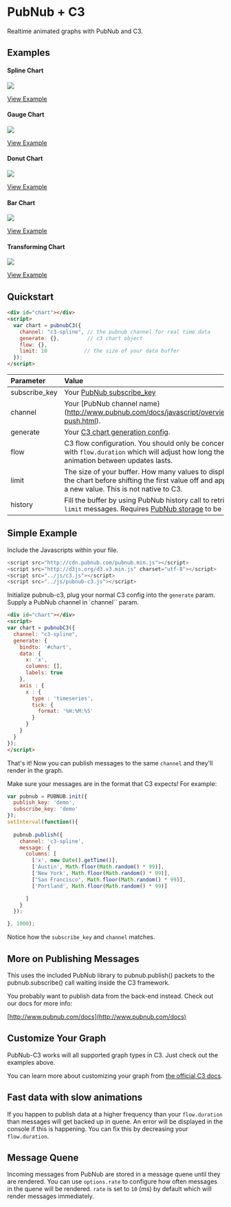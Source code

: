 PubNub + C3
===============

Realtime animated graphs with PubNub and C3.

## Examples

#### Spline Chart

![](http://i.imgur.com/MRK20Kb.gif)

[View Example](https://github.com/pubnub/pubnub-c3/blob/master/htdocs/pubnub/spline.html)

#### Gauge Chart

![](http://i.imgur.com/hO4pwDp.gif)

[View Example](https://github.com/pubnub/pubnub-c3/blob/master/htdocs/pubnub/gauge.html)

#### Donut Chart

![](http://i.imgur.com/YDydwZi.gif)

[View Example](https://github.com/pubnub/pubnub-c3/blob/master/htdocs/pubnub/donut.html)

#### Bar Chart

![](http://i.imgur.com/cgecpFw.gif)

[View Example](https://github.com/pubnub/pubnub-c3/blob/master/htdocs/pubnub/bar.html)

#### Transforming Chart

![](http://i.imgur.com/6sUQEDX.gif)

[View Example](https://github.com/pubnub/pubnub-c3/blob/master/htdocs/pubnub/transform.html)

## Quickstart

```html
<div id="chart"></div>
<script>
  var chart = pubnubC3({
    channel: "c3-spline", // the pubnub channel for real time data
    generate: {},         // c3 chart object
    flow: {},             
    limit: 10            // the size of your data buffer
  });
</script>
```

Parameter | Value | Default
| :------------ |:---------------| -----:|
| subscribe_key | Your [PubNub subscribe_key](http://www.pubnub.com/knowledge-base/categories/licensing-api-keys) | ```demo```
| channel | Your [PubNub channel name}(http://www.pubnub.com/docs/javascript/overview/data-push.html). | ```false```
| generate | Your [C3 chart generation config](http://c3js.org/gettingstarted.html#generate). | ```undefined```
| flow | C3 flow configuration. You should only be concerned with ```flow.duration``` which will adjust how long the animation between updates lasts. | ```350```
| limit | The size of your buffer. How many values to display on the chart before shifting the first value off and appending a new value. This is not native to C3. | ```10```
| history | Fill the buffer by using PubNub history call to retrieve last ```limit``` messages. Requires [PubNub storage](http://www.pubnub.com/how-it-works/storage-and-playback/) to be enabled. | ```false```

## Simple Example

Include the Javascripts within your file.

```js
<script src="http://cdn.pubnub.com/pubnub.min.js"></script>
<script src="http://d3js.org/d3.v3.min.js" charset="utf-8"></script>
<script src="../js/c3.js"></script>
<script src="../js/pubnub-c3.js"></script>
```

Initialize pubnub-c3, plug your normal C3 config into the ```generate``` param. Supply a PubNub channel in `channel`` param.

```html
<div id="chart"></div>
<script>
var chart = pubnubC3({
  channel: "c3-spline",
  generate: {
    bindto: '#chart',
    data: {
      x: 'x',
      columns: [],
      labels: true
    },
    axis : {
      x : {
        type : 'timeseries',
        tick: {
          format: '%H:%M:%S'
        }
      }
    }
  }
});
</script>
```

That's it! Now you can publish messages to the same ```channel``` and they'll render in the graph.

Make sure your messages are in the format that C3 expects! For example:

```js
var pubnub = PUBNUB.init({
  publish_key: 'demo',
  subscribe_key: 'demo'
});
setInterval(function(){
  
  pubnub.publish({
    channel: 'c3-spline',
    message: {
      columns: [
        ['x', new Date().getTime()],
        ['Austin', Math.floor(Math.random() * 99)],
        ['New York', Math.floor(Math.random() * 99)],
        ['San Francisco', Math.floor(Math.random() * 99)],
        ['Portland', Math.floor(Math.random() * 99)]

      ]
    }
  });

}, 1000);
```

Notice how the ```subscribe_key``` and ```channel```  matches.

## More on Publishing Messages

This uses the included PubNub library to pubnub.publish() 
packets to the pubnub.subscribe() call waiting inside the 
C3 framework.

You probably want to publish data from the back-end instead. 
Check out our docs for more info:

[http://www.pubnub.com/docs](http://www.pubnub.com/docs)

## Customize Your Graph

PubNub-C3 works will all supported graph types in C3. Just check out the examples above. 

You can learn more about customizing your graph from [the official C3 docs](http://c3js.org/gettingstarted.html#customize).

## Fast data with slow animations

If you happen to publish data at a higher frequency than your ```flow.duration``` than messages will get backed up in quene. An error will be displayed in the console if this is happening. You can fix this by decreasing your ```flow.duration```. 

## Message Quene

Incoming messages from PubNub are stored in a message quene until they are rendered. You can use ```options.rate``` to configure how often messages in the quene will be rendered. ```rate``` is set to ```10``` (ms) by default which will render messages immediately.